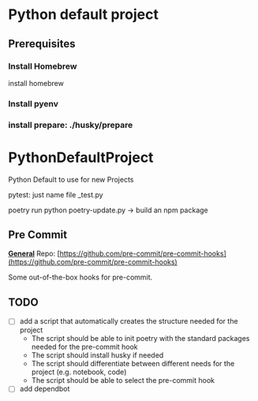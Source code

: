# Python default project

## Prerequisites

### Install Homebrew
install homebrew

### Install pyenv

### install prepare: ./husky/prepare

# PythonDefaultProject
Python Default to use for new Projects

pytest: just name file _test.py


poetry run python poetry-update.py -> build an npm package



## Pre Commit

**[General](https://github.com/pre-commit/pre-commit-hooks)**
Repo: [https://github.com/pre-commit/pre-commit-hooks](https://github.com/pre-commit/pre-commit-hooks)

Some out-of-the-box hooks for pre-commit.




## TODO
- [ ] add a script that automatically creates the structure needed for the project
    - The script should be able to init poetry with the standard packages needed for the pre-commit hook
    - The script should install husky if needed
    - The script should differentiate between different needs for the project (e.g. notebook, code)
    - The script should be able to select the pre-commit hook
- [ ] add dependbot
